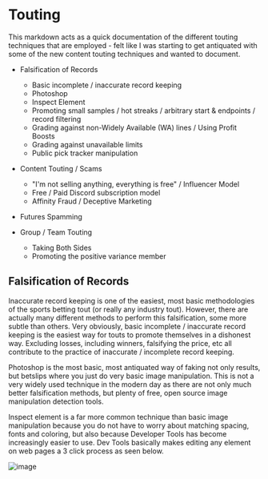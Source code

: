 # Touting

This markdown acts as a quick documentation of the different touting techniques that are employed - felt like I was starting to get antiquated with some of the new content touting techniques and wanted to document.

* Falsification of Records
    * Basic incomplete / inaccurate record keeping
    * Photoshop
    * Inspect Element
    * Promoting small samples / hot streaks / arbitrary start & endpoints / record filtering
    * Grading against non-Widely Available (WA) lines / Using Profit Boosts
    * Grading against unavailable limits
    * Public pick tracker manipulation

* Content Touting / Scams
    * "I'm not selling anything, everything is free" / Influencer Model
    * Free / Paid Discord subscription model
    * Affinity Fraud / Deceptive Marketing
 
* Futures Spamming

* Group / Team Touting
    * Taking Both Sides
    * Promoting the positive variance member
 
## Falsification of Records

Inaccurate record keeping is one of the easiest, most basic methodologies of the sports betting tout (or really any industry tout). However, there are actually many different methods to perform this falsification, some more subtle than others. Very obviously, basic incomplete / inaccurate record keeping is the easiest way for touts to promote themselves in a dishonest way. Excluding losses, including winners, falsifying the price, etc all contribute to the practice of inaccurate / incomplete record keeping. 

Photoshop is the most basic, most antiquated way of faking not only results, but betslips where you just do very basic image manipulation. This is not a very widely used technique in the modern day as there are not only much better falsification methods, but plenty of free, open source image manipulation detection tools.

Inspect element is a far more common technique than basic image manipulation because you do not have to worry about matching spacing, fonts and coloring, but also because Developer Tools has become increasingly easier to use. Dev Tools basically makes editing any element on web pages a 3 click process as seen below.

![image](https://github.com/user-attachments/assets/7350c9f0-c559-4e20-9bf8-bcf5d1fb6e3e)



